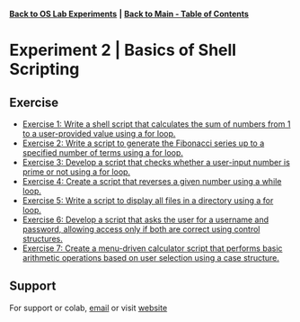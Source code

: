 [**Back to OS Lab Experiments**](https://github.com/xanderbilla/LPU-Academics/tree/main/Navs/CSE325/CSE325.md) **|** [**Back to Main - Table of Contents**](https://github.com/xanderbilla/LPU-Academics#readme)

# Experiment 2 | Basics of Shell Scripting

## Exercise

- [Exercise 1: Write a shell script that calculates the sum of numbers from 1 to a user-provided value using a for loop.](https://github.com/xanderbilla/LPU-Academics/blob/main/CSE%20325%20-%20OS%20LAB/Experiment%201/Exercise_2.1.sh)
- [Exercise 2: Write a script to generate the Fibonacci series up to a specified number of terms using a for loop.](https://github.com/xanderbilla/LPU-Academics/blob/main/CSE%20325%20-%20OS%20LAB/Experiment%201/Exercise_2.2.sh)
- [Exercise 3: Develop a script that checks whether a user-input number is prime or not using a for loop.](https://github.com/xanderbilla/LPU-Academics/blob/main/CSE%20325%20-%20OS%20LAB/Experiment%201/Exercise_2.3.sh)
- [Exercise 4: Create a script that reverses a given number using a while loop.](https://github.com/xanderbilla/LPU-Academics/blob/main/CSE%20325%20-%20OS%20LAB/Experiment%201/Exercise_2.4.sh)
- [Exercise 5: Write a script to display all files in a directory using a for loop.](https://github.com/xanderbilla/LPU-Academics/blob/main/CSE%20325%20-%20OS%20LAB/Experiment%201/Exercise_2.5.sh)
- [Exercise 6: Develop a script that asks the user for a username and password, allowing access only if both are correct using control structures.](https://github.com/xanderbilla/LPU-Academics/blob/main/CSE%20325%20-%20OS%20LAB/Experiment%201/Exercise_2.6.sh)
- [Exercise 7: Create a menu-driven calculator script that performs basic arithmetic operations based on user selection using a case structure.](https://github.com/xanderbilla/LPU-Academics/blob/main/CSE%20325%20-%20OS%20LAB/Experiment%201/Exercise_2.7.sh)


## Support

For support or colab, [email](mailto:dev.xanderbilla@gmail.com) or visit [website](https://xanderbilla.com)
